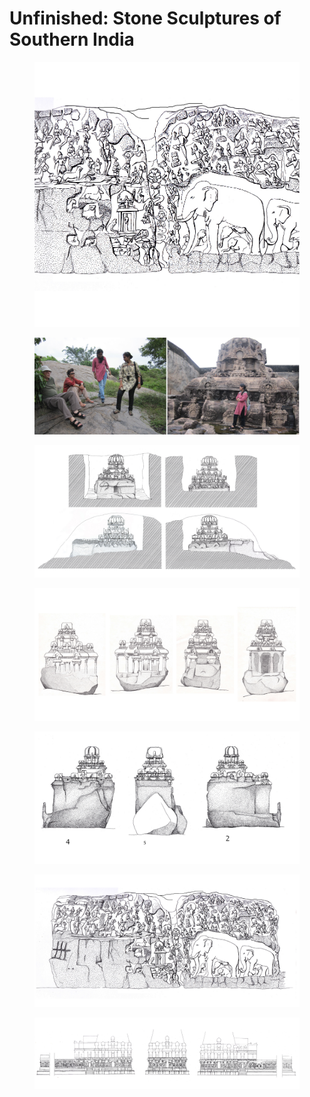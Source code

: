 # Unfinished: Stone Sculptures of Southern India



<figure><img src="../../.gitbook/assets/ch_0 (4).jpg" alt=""><figcaption></figcaption></figure>

<figure><img src="../../.gitbook/assets/ch_1 (3).jpg" alt=""><figcaption></figcaption></figure>

<figure><img src="../../.gitbook/assets/ch_2 (2).jpg" alt=""><figcaption></figcaption></figure>

<figure><img src="../../.gitbook/assets/ch_3 (2).jpg" alt=""><figcaption></figcaption></figure>

<figure><img src="../../.gitbook/assets/ch_4 (2).jpg" alt=""><figcaption></figcaption></figure>

<figure><img src="../../.gitbook/assets/ch_5 (1).jpg" alt=""><figcaption></figcaption></figure>

<figure><img src="../../.gitbook/assets/ch_6 (2).jpg" alt=""><figcaption></figcaption></figure>
